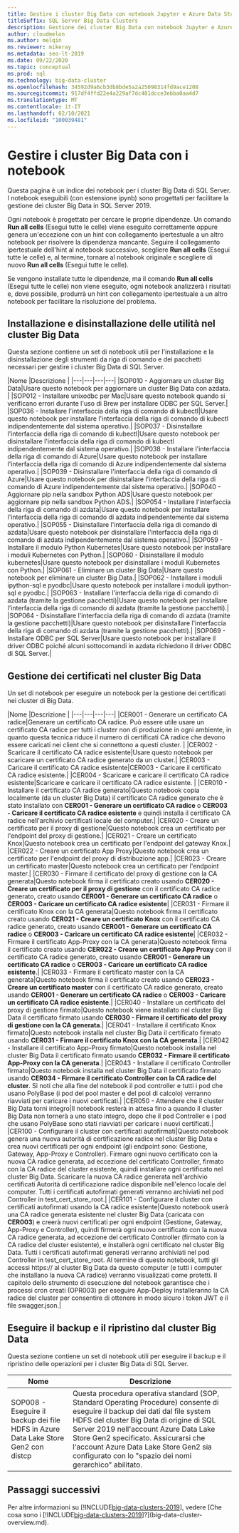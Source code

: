 ```yaml
---
title: Gestire i cluster Big Data con notebook Jupyter e Azure Data Studio
titleSuffix: SQL Server Big Data Clusters
description: Gestione dei cluster Big Data con notebook Jupyter e Azure Data Studio nel cluster Big Data di SQL Server 2019.
author: cloudmelon
ms.author: melqin
ms.reviewer: mikeray
ms.metadata: seo-lt-2019
ms.date: 09/22/2020
ms.topic: conceptual
ms.prod: sql
ms.technology: big-data-cluster
ms.openlocfilehash: 34592d9a6cb3db8bde5a2a25098314fd9ace1208
ms.sourcegitcommit: 917df4ffd22e4a229af7dc481dcce3ebba0aa4d7
ms.translationtype: MT
ms.contentlocale: it-IT
ms.lasthandoff: 02/10/2021
ms.locfileid: "100039481"
---
```

# <a name="manage-big-data-clusters-bdc-the-cluster-with-notebooks"></a>Gestire i cluster Big Data con i notebook

Questa pagina è un indice dei notebook per i cluster Big Data di SQL Server. I notebook eseguibili (con estensione ipynb) sono progettati per facilitare la gestione dei cluster Big Data in SQL Server 2019.

Ogni notebook è progettato per cercare le proprie dipendenze. Un comando **Run all cells** (Esegui tutte le celle) viene eseguito correttamente oppure genera un'eccezione con un hint con collegamento ipertestuale a un altro notebook per risolvere la dipendenza mancante. Seguire il collegamento ipertestuale dell'hint al notebook successivo, scegliere **Run all cells** (Esegui tutte le celle) e, al termine, tornare al notebook originale e scegliere di nuovo **Run all cells** (Esegui tutte le celle).

Se vengono installate tutte le dipendenze, ma il comando **Run all cells** (Esegui tutte le celle) non viene eseguito, ogni notebook analizzerà i risultati e, dove possibile, produrrà un hint con collegamento ipertestuale a un altro notebook per facilitare la risoluzione del problema.


## <a name="installing-and-uninstalling-utilities-on-big-data-cluster-bdc"></a>Installazione e disinstallazione delle utilità nel cluster Big Data

Questa sezione contiene un set di notebook utili per l'installazione e la disinstallazione degli strumenti da riga di comando e dei pacchetti necessari per gestire i cluster Big Data di SQL Server.

|Nome |Descrizione |
|---|---|---|---|
|SOP010 - Aggiornare un cluster Big Data|Usare questo notebook per aggiornare un cluster Big Data con azdata. |
|SOP012 - Installare unixodbc per Mac|Usare questo notebook quando si verificano errori durante l'uso di Brew per installare ODBC per SQL Server.|
|SOP036 - Installare l'interfaccia della riga di comando di kubectl|Usare questo notebook per installare l'interfaccia della riga di comando di kubectl indipendentemente dal sistema operativo.|
|SOP037 - Disinstallare l'interfaccia della riga di comando di kubectl|Usare questo notebook per disinstallare l'interfaccia della riga di comando di kubectl indipendentemente dal sistema operativo.|
|SOP038 - Installare l'interfaccia della riga di comando di Azure|Usare questo notebook per installare l'interfaccia della riga di comando di Azure indipendentemente dal sistema operativo.|
|SOP039 - Disinstallare l'interfaccia della riga di comando di Azure|Usare questo notebook per disinstallare l'interfaccia della riga di comando di Azure indipendentemente dal sistema operativo.|
|SOP040 - Aggiornare pip nella sandbox Python ADS|Usare questo notebook per aggiornare pip nella sandbox Python ADS.|
|SOP054 - Installare l'interfaccia della riga di comando di azdata|Usare questo notebook per installare l'interfaccia della riga di comando di azdata indipendentemente dal sistema operativo.|
|SOP055 - Disinstallare l'interfaccia della riga di comando di azdata|Usare questo notebook per disinstallare l'interfaccia della riga di comando di azdata indipendentemente dal sistema operativo.|
|SOP059 - Installare il modulo Python Kubernetes|Usare questo notebook per installare i moduli Kubernetes con Python.|
|SOP060 - Disinstallare il modulo kubernetes|Usare questo notebook per disinstallare i moduli Kubernetes con Python.|
|SOP061 - Eliminare un cluster Big Data|Usare questo notebook per eliminare un cluster Big Data.|
|SOP062 - Installare i moduli ipython-sql e pyodbc|Usare questo notebook per installare i moduli ipython-sql e pyodbc.|
|SOP063 - Installare l'interfaccia della riga di comando di azdata (tramite la gestione pacchetti)|Usare questo notebook per installare l'interfaccia della riga di comando di azdata (tramite la gestione pacchetti).|
|SOP064 - Disinstallare l'interfaccia della riga di comando di azdata (tramite la gestione pacchetti)|Usare questo notebook per disinstallare l'interfaccia della riga di comando di azdata (tramite la gestione pacchetti).|
|SOP069 - Installare ODBC per SQL Server|Usare questo notebook per installare il driver ODBC poiché alcuni sottocomandi in azdata richiedono il driver ODBC di SQL Server.|


## <a name="managing-certificates-on-big-data-clusters-bdc"></a>Gestione dei certificati nel cluster Big Data

Un set di notebook per eseguire un notebook per la gestione dei certificati nei cluster di Big Data.

|Nome |Descrizione |
|---|---|---|---|
|CER001 - Generare un certificato CA radice|Generare un certificato CA radice. Può essere utile usare un certificato CA radice per tutti i cluster non di produzione in ogni ambiente, in quanto questa tecnica riduce il numero di certificati CA radice che devono essere caricati nei client che si connettono a questi cluster. |
|CER002 - Scaricare il certificato CA radice esistente|Usare questo notebook per scaricare un certificato CA radice generato da un cluster.|
|CER003 - Caricare il certificato CA radice esistente|CER003 - Caricare il certificato CA radice esistente.|
|CER004 - Scaricare e caricare il certificato CA radice esistente|Scaricare e caricare il certificato CA radice esistente. |
|CER010 - Installare il certificato CA radice generato|Questo notebook copia localmente (da un cluster Big Data) il certificato CA radice generato che è stato installato con **CER001 - Generare un certificato CA radice** o **CER003 - Caricare il certificato CA radice esistente** e quindi installa il certificato CA radice nell'archivio certificati locale del computer.|
|CER020 - Creare un certificato per il proxy di gestione|Questo notebook crea un certificato per l'endpoint del proxy di gestione.|
|CER021 - Creare un certificato Knox|Questo notebook crea un certificato per l'endpoint del gateway Knox.|
|CER022 - Creare un certificato App Proxy|Questo notebook crea un certificato per l'endpoint del proxy di distribuzione app.|
|CER023 - Creare un certificato master|Questo notebook crea un certificato per l'endpoint master.|
|CER030 - Firmare il certificato del proxy di gestione con la CA generata|Questo notebook firma il certificato creato usando **CER020 - Creare un certificato per il proxy di gestione** con il certificato CA radice generato, creato usando **CER001 - Generare un certificato CA radice** o **CER003 - Caricare un certificato CA radice esistente**|
|CER031 - Firmare il certificato Knox con la CA generata|Questo notebook firma il certificato creato usando **CER021 - Creare un certificato Knox** con il certificato CA radice generato, creato usando **CER001 - Generare un certificato CA radice** o **CER003 - Caricare un certificato CA radice esistente**|
|CER032 - Firmare il certificato App-Proxy con la CA generata|Questo notebook firma il certificato creato usando **CER022 - Creare un certificato App Proxy** con il certificato CA radice generato, creato usando **CER001 - Generare un certificato CA radice** o **CER003 - Caricare un certificato CA radice esistente**.|
|CER033 - Firmare il certificato master con la CA generata|Questo notebook firma il certificato creato usando **CER023 - Creare un certificato master** con il certificato CA radice generato, creato usando **CER001 - Generare un certificato CA radice** o **CER003 - Caricare un certificato CA radice esistente**.|
|CER040 - Installare un certificato del proxy di gestione firmato|Questo notebook viene installato nel cluster Big Data il certificato firmato usando **CER030 - Firmare il certificato del proxy di gestione con la CA generata**.|
|CER041 - Installare il certificato Knox firmato|Questo notebook installa nel cluster Big Data il certificato firmato usando **CER031 - Firmare il certificato Knox con la CA generata**.|
|CER042 - Installare il certificato App-Proxy firmato|Questo notebook installa nel cluster Big Data il certificato firmato usando **CER032 - Firmare il certificato App-Proxy con la CA generata**.|
|CER043 - Installare il certificato Controller firmato|Questo notebook installa nel cluster Big Data il certificato firmato usando **CER034 - Firmare il certificato Controller con la CA radice del cluster**. Si noti che alla fine del notebook il pod controller e tutti i pod che usano PolyBase (i pod del pool master e del pool di calcolo) verranno riavviati per caricare i nuovi certificati.|
|CER050 - Attendere che il cluster Big Data torni integro|Il notebook resterà in attesa fino a quando il cluster Big Data non tornerà a uno stato integro, dopo che il pod Controller e i pod che usano PolyBase sono stati riavviati per caricare i nuovi certificati.|
|CER100 - Configurare il cluster con certificati autofirmati|Questo notebook genera una nuova autorità di certificazione radice nel cluster Big Data e crea nuovi certificati per ogni endpoint (gli endpoint sono: Gestione, Gateway, App-Proxy e Controller). Firmare ogni nuovo certificato con la nuova CA radice generata, ad eccezione del certificato Controller, firmato con la CA radice del cluster esistente, quindi installare ogni certificato nel cluster Big Data. Scaricare la nuova CA radice generata nell'archivio certificati Autorità di certificazione radice disponibile nell'elenco locale del computer. Tutti i certificati autofirmati generati verranno archiviati nel pod Controller in test_cert_store_root.|
|CER101 - Configurare il cluster con certificati autofirmati usando la CA radice esistente|Questo notebook userà una CA radice generata esistente nel cluster Big Data (caricata con **CER003**) e creerà nuovi certificati per ogni endpoint (Gestione, Gateway, App-Proxy e Controller), quindi firmerà ogni nuovo certificato con la nuova CA radice generata, ad eccezione del certificato Controller (firmato con la CA radice del cluster esistente), e installerà ogni certificato nel cluster Big Data. Tutti i certificati autofirmati generati verranno archiviati nel pod Controller in test_cert_store_root. Al termine di questo notebook, tutti gli accessi https:// al cluster Big Data da questo computer (e tutti i computer che installano la nuova CA radice) verranno visualizzati come protetti. Il capitolo dello strumento di esecuzione del notebook garantisce che i processi cron creati (OPR003) per eseguire App-Deploy installeranno la CA radice del cluster per consentire di ottenere in modo sicuro i token JWT e il file swagger.json.|

## <a name="backup-and-restore-from-big-data-cluster-bdc"></a>Eseguire il backup e il ripristino dal cluster Big Data

Questa sezione contiene un set di notebook utili per eseguire il backup e il ripristino delle operazioni per i cluster Big Data di SQL Server.

| Nome | Descrizione |
|--|--|
| SOP008 - Eseguire il backup dei file HDFS in Azure Data Lake Store Gen2 con distcp | Questa procedura operativa standard (SOP, Standard Operating Procedure) consente di eseguire il backup dei dati dal file system HDFS del cluster Big Data di origine di SQL Server 2019 nell'account Azure Data Lake Store Gen2 specificato. Assicurarsi che l'account Azure Data Lake Store Gen2 sia configurato con lo "spazio dei nomi gerarchico" abilitato. |

## <a name="next-steps"></a>Passaggi successivi

Per altre informazioni su [!INCLUDE[big-data-clusters-2019](../includes/ssbigdataclusters-ss-nover.md)], vedere [Che cosa sono i [!INCLUDE[big-data-clusters-2019](../includes/ssbigdataclusters-ver15.md)]?](big-data-cluster-overview.md).
